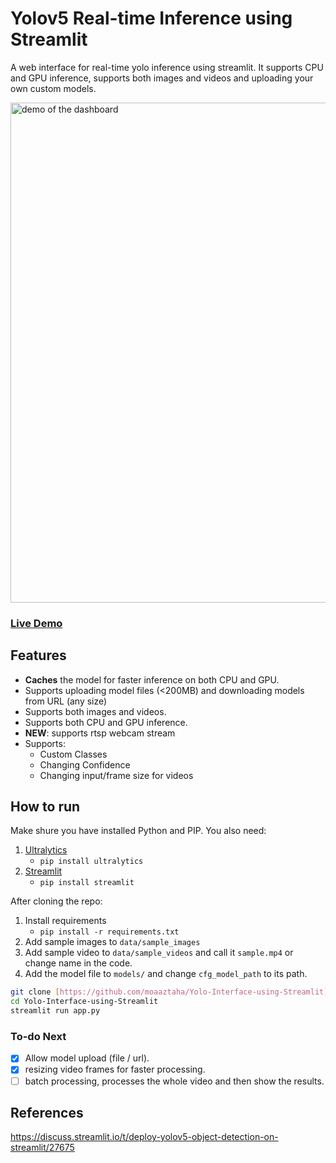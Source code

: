 # Yolov5 Real-time Inference using Streamlit
A web interface for real-time yolo inference using streamlit. It supports CPU and GPU inference, supports both images and videos and uploading your own custom models.

<img src="output.gif" alt="demo of the dashboard" width="800"/>

### [Live Demo](https://moaaztaha-yolo-interface-using-streamlit-app-ioset2.streamlit.app/)


## Features
- **Caches** the model for faster inference on both CPU and GPU.
- Supports uploading model files (<200MB) and downloading models from URL (any size)
- Supports both images and videos.
- Supports both CPU and GPU inference.
- **NEW**: supports rtsp webcam stream
- Supports:
  - Custom Classes
  - Changing Confidence
  - Changing input/frame size for videos


## How to run
Make shure you have installed Python and PIP. You also need:
1. [Ultralytics](https://github.com/ultralytics/ultralytics)
   - `pip install ultralytics`
2. [Streamlit](https://docs.streamlit.io/library/get-started/installation)
   - `pip install streamlit`


After cloning the repo:
1. Install requirements
   - `pip install -r requirements.txt`
2. Add sample images to `data/sample_images`
3. Add sample video to `data/sample_videos` and call it `sample.mp4` or change name in the code.
4. Add the model file to `models/` and change `cfg_model_path` to its path.
```bash
git clone [https://github.com/moaaztaha/Yolo-Interface-using-Streamlit](https://github.com/cubex-hro/Yolo-Interface-using-Streamlit.git)
cd Yolo-Interface-using-Streamlit
streamlit run app.py
```

### To-do Next
- [x] Allow model upload (file / url).
- [x] resizing video frames for faster processing.
- [ ] batch processing, processes the whole video and then show the results.

## References
https://discuss.streamlit.io/t/deploy-yolov5-object-detection-on-streamlit/27675
